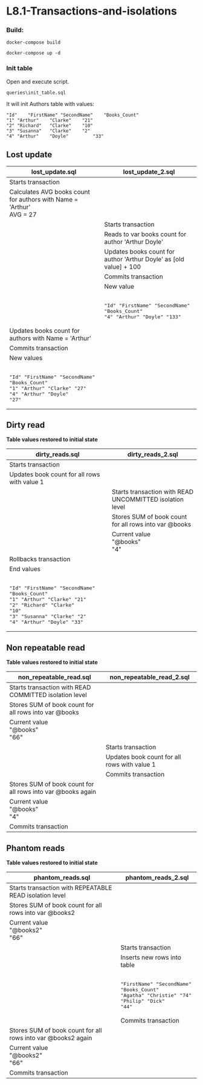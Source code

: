 # L8.1-Transactions-and-isolations
 
### Build:
```
docker-compose build

docker-compose up -d
```

### Init table
Open and execute script.
```
queries\init_table.sql
```

It will init Authors table with values:
```
"Id"	"FirstName"	"SecondName"	"Books_Count"
"1"	"Arthur"	"Clarke"	"21"
"2"	"Richard"	"Clarke"	"10"
"3"	"Susanna"	"Clarke"	"2"
"4"	"Arthur"	"Doyle"	        "33"
```

## Lost update
| lost_update.sql | lost_update_2.sql     | 
| ------------- | ----------------------- | 
| Starts transaction |      | 
| Calculates AVG books count  for authors with Name = 'Arthur'<br> AVG = 27     |  | 
|  | Starts transaction     | 
|  | Reads to var books count for author 'Arthur Doyle' |
|  | Updates books count for author 'Arthur Doyle' as [old value] + 100 |
|  | Commits transaction |
|  | New value<br><br><pre>"Id" "FirstName" "SecondName" "Books_Count"<br>"4"  "Arthur"    "Doyle"      "133" |
| Updates books count for authors with Name = 'Arthur' | |
| Commits transaction | |
| New values <br><br><pre>"Id" "FirstName" "SecondName" "Books_Count"<br>"1"  "Arthur"    "Clarke"     "27"<br>"4"  "Arthur"    "Doyle"      "27" |  |

## Dirty read

**Table values restored to initial state**

| dirty_reads.sql | dirty_reads_2.sql     | 
| ------------- | ----------------------- | 
| Starts transaction |      | 
| Updates book count for all rows with value 1     |  | 
|  | Starts transaction with READ UNCOMMITTED isolation level    | 
|  | Stores SUM of book count for all rows into var @books |
|  | Current value<br>"@books"<br>"4" |
| Rollbacks transaction |  |
| End values <br><br><pre>"Id" "FirstName" "SecondName" "Books_Count"<br>"1"  "Arthur"    "Clarke"     "21"<br>"2"  "Richard"   "Clarke"     "10"<br>"3"  "Susanna"   "Clarke"     "2"<br>"4"  "Arthur"    "Doyle"      "33" |  |

## Non repeatable read

**Table values restored to initial state**

| non_repeatable_read.sql | non_repeatable_read_2.sql     | 
| ------------- | ----------------------- | 
| Starts transaction with READ COMMITTED isolation level |      | 
| Stores SUM of book count for all rows into var @books     |  | 
| Current value<br>"@books"<br>"66" |  |
|  | Starts transaction    | 
|  | Updates book count for all rows with value 1 |
|  | Commits transaction |
| Stores SUM of book count for all rows into var @books again |  |
| Current value<br>"@books"<br>"4" |  |
| Commits transaction |  |

## Phantom reads

**Table values restored to initial state**

| phantom_reads.sql | phantom_reads_2.sql     | 
| ------------- | ----------------------- | 
| Starts transaction with REPEATABLE READ isolation level |      | 
| Stores SUM of book count for all rows into var @books2     |  | 
| Current value<br>"@books2"<br>"66" |  |
|  | Starts transaction    | 
|  | Inserts new rows into table<br><br><pre>"FirstName" "SecondName" "Books_Count"<br>"Agatha"    "Christie"   "74"<br>"Philip"    "Dick"       "44"<br> |
|  | Commits transaction |
| Stores SUM of book count for all rows into var @books2 again |  |
| Current value<br>"@books2"<br>"66" |  |
| Commits transaction |  |

